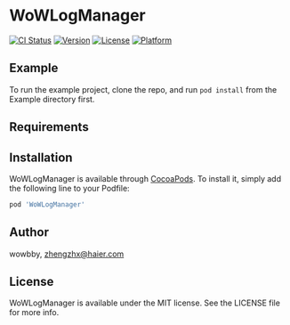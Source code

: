 # WoWLogManager

[![CI Status](http://img.shields.io/travis/wowbby/WoWLogManager.svg?style=flat)](https://travis-ci.org/wowbby/WoWLogManager)
[![Version](https://img.shields.io/cocoapods/v/WoWLogManager.svg?style=flat)](http://cocoapods.org/pods/WoWLogManager)
[![License](https://img.shields.io/cocoapods/l/WoWLogManager.svg?style=flat)](http://cocoapods.org/pods/WoWLogManager)
[![Platform](https://img.shields.io/cocoapods/p/WoWLogManager.svg?style=flat)](http://cocoapods.org/pods/WoWLogManager)

## Example

To run the example project, clone the repo, and run `pod install` from the Example directory first.

## Requirements

## Installation

WoWLogManager is available through [CocoaPods](http://cocoapods.org). To install
it, simply add the following line to your Podfile:

```ruby
pod 'WoWLogManager'
```

## Author

wowbby, zhengzhx@haier.com

## License

WoWLogManager is available under the MIT license. See the LICENSE file for more info.
